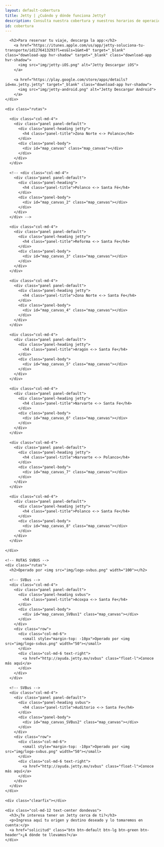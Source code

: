 ```yaml
---
layout: default-cobertura
title: Jetty | ¿Cuándo y dónde funciona Jetty?
description: Consulta nuestra cobertura y nuestros horarios de operaciones en la Zona Metropolitana del Valle de México.
id: cobertura
---
```


<div class="container cobertura">
  <div class="row">
    <div class="col-md-8 col-md-offset-2 text-center">

      <h2>Para reservar tu viaje, descarga la app:</h2>
        <a href="https://itunes.apple.com/us/app/jetty-soluciona-tu-transporte/id1276413293?l=es&ls=1&mt=8" target="_blank" class="download-app hvr-shadow" target="_blank" class="download-app hvr-shadow">
          <img src="img/jetty-iOS.png" alt="Jetty Descargar iOS">
        </a>

        <a href="https://play.google.com/store/apps/details?id=mx.jetty.jetty" target="_blank" class="download-app hvr-shadow">
          <img src="img/jetty-android.png" alt="Jetty Descargar Android">
        </a>
    </div>

    <div class="rutas">

      <div class="col-md-4">
        <div class="panel panel-default">
          <div class="panel-heading jetty">
            <h4 class="panel-title">Zona Norte <-> Polanco</h4>
          </div>
          <div class="panel-body">
            <div id="map_canvas" class="map_canvas"></div>
          </div>
        </div>
      </div>

      <!-- <div class="col-md-4">
        <div class="panel panel-default">
          <div class="panel-heading">
            <h4 class="panel-title">Polanco <-> Santa Fé</h4>
          </div>
          <div class="panel-body">
            <div id="map_canvas_2" class="map_canvas"></div>
          </div>
        </div>
      </div> -->

      <div class="col-md-4">
        <div class="panel panel-default">
          <div class="panel-heading jetty">
            <h4 class="panel-title">Reforma <-> Santa Fe</h4>
          </div>
          <div class="panel-body">
            <div id="map_canvas_3" class="map_canvas"></div>
          </div>
        </div>
      </div>

      <div class="col-md-4">
        <div class="panel panel-default">
          <div class="panel-heading jetty">
            <h4 class="panel-title">Zona Norte <-> Santa Fe</h4>
          </div>
          <div class="panel-body">
            <div id="map_canvas_4" class="map_canvas"></div>
          </div>
        </div>
      </div>

      <div class="col-md-4">
        <div class="panel panel-default">
          <div class="panel-heading jetty">
            <h4 class="panel-title">Aragón <-> Santa Fe</h4>
          </div>
          <div class="panel-body">
            <div id="map_canvas_5" class="map_canvas"></div>
          </div>
        </div>
      </div>

      <div class="col-md-4">
        <div class="panel panel-default">
          <div class="panel-heading jetty">
            <h4 class="panel-title">Narvarte <-> Santa Fe</h4>
          </div>
          <div class="panel-body">
            <div id="map_canvas_6" class="map_canvas"></div>
          </div>
        </div>
      </div>

      <div class="col-md-4">
        <div class="panel panel-default">
          <div class="panel-heading jetty">
            <h4 class="panel-title">Narvarte <-> Polanco</h4>
          </div>
          <div class="panel-body">
            <div id="map_canvas_7" class="map_canvas"></div>
          </div>
        </div>
      </div>

      <div class="col-md-4">
        <div class="panel panel-default">
          <div class="panel-heading jetty">
            <h4 class="panel-title">Polanco <-> Santa Fe</h4>
          </div>
          <div class="panel-body">
            <div id="map_canvas_8" class="map_canvas"></div>
          </div>
        </div>
      </div>

    </div>

    <!-- RUTAS SVBUS -->
    <div class="rutas">
      <h2>Operado por <img src="img/logo-svbus.png" width="100"></h2>

      <!-- SVBus -->
      <div class="col-md-4">
        <div class="panel panel-default">
          <div class="panel-heading svbus">
            <h4 class="panel-title">Acoxpa <-> Santa Fe</h4>
          </div>
          <div class="panel-body">
            <div id="map_canvas_SVBus1" class="map_canvas"></div>
          </div>
        </div>
        <div class="row">
          <div class="col-md-6">
            <small style="margin-top: -10px">Operado por <img src="img/logo-svbus.png" width="50"></small>
          </div>
          <div class="col-md-6 text-right">
            <a href="http://ayuda.jetty.mx/svbus" class="float-l">Conoce más aquí</a>
          </div>
        </div>
      </div>

      <!-- SVBus -->
      <div class="col-md-4">
        <div class="panel panel-default">
          <div class="panel-heading svbus">
            <h4 class="panel-title">Auditorio <-> Santa Fe</h4>
          </div>
          <div class="panel-body">
            <div id="map_canvas_SVBus2" class="map_canvas"></div>
          </div>
        </div>
        <div class="row">
          <div class="col-md-6">
            <small style="margin-top: -10px">Operado por <img src="img/logo-svbus.png" width="50"></small>
          </div>
          <div class="col-md-6 text-right">
            <a href="http://ayuda.jetty.mx/svbus" class="float-l">Conoce más aquí</a>
          </div>
        </div>
      </div>
    </div>

    <div class="clearfix"></div>

    <div class="col-md-12 text-center dondevas">
      <h3>¿Te interesa tener un Jetty cerca de ti?</h3>
      <p>Ingresa aquí tu origen y destino deseado y lo tomaremos en cuenta:</p>
      <a href="solicitud" class="btn btn-default btn-lg btn-green btn-header">¿A dónde te llevamos?</a>
    </div>

  </div>
</div>

